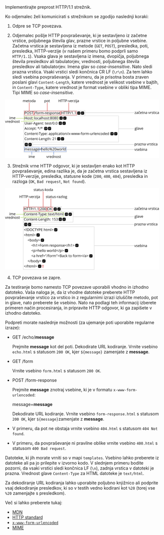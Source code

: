 Implementirajte preprost HTTP/1.1 strežnik.

Ko odjemalec želi komunicirati s strežnikom se zgodijo naslednji koraki:

1. Odpre se TCP povezava.

2. Odjemalec pošlje HTTP povpraševanje, ki je sestavljeno iz začetne vrstice, poljubnega števila glav, prazne vrstice in poljubne vsebine. Začetna vrstica je sestavljena iz metode (`GET`, `POST`), presledka, poti, presledka, HTTP-verzije (v našem primeru bomo podprli samo `HTTP/1.1`). Vsaka glava je sestavljena iz imena, dvopičja, poljubnega števila presledkov ali tabulatorjev, vrednosti, poljubnega števila presledkov ali tabulatorjev. Imena glav so *case-insensitive*. Nato sledi prazna vrstica. Vsaki vrstici sledi končnica CR LF (`\r\n`). Za tem lahko sledi vsebina povpraševanja. V primeru, da je prisotna bosta zraven poslani glavi `Content-Length`, katere vrednost je velikost vsebine v bajtih, in `Content-Type`, katere vrednost je format vsebine v obliki tipa MIME. Tipi MIME so *case-insensitive*.

![request](request.svg)

3. Strežnik vrne HTTP odgovor, ki je sestavljen enako kot HTTP povpraševanje, edina razlika je, da je začetna vrstica sestavljena iz HTTP-verzije, presledka, statusne kode (`200`, `400`, `404`), presledka in razloga (`OK`, `Bad request`, `Not found`).

![response](response.svg)

4. TCP povezava se zapre.

Za testiranje bomo namesto TCP povezave uporabili vhodno in izhodno datoteko. Vaša naloga je, da iz vhodne datoteke preberete HTTP povpraševanje vrstico za vrstico in z regularnimi izrazi izluščite metodo, pot in glave, nato preberete še vsebino. Nato na podlagi teh informacij izberete primeren način procesiranja, in pripravite HTTP odgovor, ki ga zapišete v izhodno datoteko.

Podpreti morate naslednje možnosti (za ujemanje poti uporabite regularne izraze):

* GET /echo/**message**

  Prejmite **message** kot del poti.
  Dekodirate URL kodiranje.
  Vrnite vsebino `echo.html` s statusom `200 OK`, kjer `${message}` zamenjate z **message**.

* GET /form

  Vrnite vsebino `form.html` s statusom `200 OK`.

* POST /form-response

  Prejmite **message** znotraj vsebine, ki je v formatu `x-www-form-urlencoded`:

  message=**message**

  Dekodirate URL kodiranje.
  Vrnite vsebino `form-response.html` s statusom `200 OK`, kjer `${message}`zamenjate z **message**.

* V primeru, da pot ne obstaja vrnite vsebino `404.html` s statusom `404 Not found`.

* V primeru, da povpraševanje ni pravilne oblike vrnite vsebino `400.html` s statusom `400 Bad request`.

Datoteke, ki jih morate vrniti so v mapi `templates`. Vsebino lahko preberete iz datoteke ali pa jo prilepite v izvorno kodo. V slednjem primeru bodite pozorni, da vsaki vrstici sledi končnica LF (`\n`), zadnja vrstica v datoteki je prazna. Vrednost glave `Content-Type` za HTML datoteke je `text/html`.

Za dekodiranje URL kodiranja lahko uporabite poljubno knjižnico ali podprite vsaj dekodiranje presledkov, ki so v testih vedno kodirani kot `%20` (torej vse `%20` zamenjajte s presledkom).



Več si lahko preberete tukaj:

* [MDN](https://developer.mozilla.org/en-US/docs/Web/HTTP/Overview#http_flow)
* [HTTP standard](https://datatracker.ietf.org/doc/html/rfc7230#section-3)
* [`x-www-form-urlencoded`](https://www.w3.org/TR/html401/interact/forms.html#h-17.13.4.1)
* [MIME](https://developer.mozilla.org/en-US/docs/Web/HTTP/Basics_of_HTTP/MIME_types)
